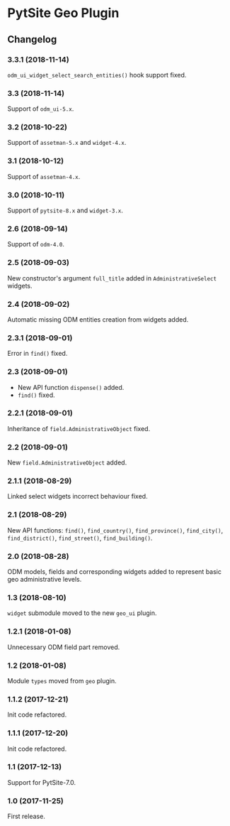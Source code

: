 # PytSite Geo Plugin


## Changelog


### 3.3.1 (2018-11-14)

`odm_ui_widget_select_search_entities()` hook support fixed.


### 3.3 (2018-11-14)

Support of `odm_ui-5.x`.


### 3.2 (2018-10-22)

Support of `assetman-5.x` and `widget-4.x`.


### 3.1 (2018-10-12)

Support of `assetman-4.x`.


### 3.0 (2018-10-11)

Support of `pytsite-8.x` and `widget-3.x`.


### 2.6 (2018-09-14)

Support of `odm-4.0`.


### 2.5 (2018-09-03)

New constructor's argument `full_title` added in `AdministrativeSelect`
widgets.


### 2.4 (2018-09-02)

Automatic missing ODM entities creation from  widgets added.


### 2.3.1 (2018-09-01)

Error in `find()` fixed.


### 2.3 (2018-09-01)

- New API function `dispense()` added.
- `find()` fixed.


### 2.2.1 (2018-09-01)

Inheritance of `field.AdministrativeObject` fixed.


### 2.2 (2018-09-01)

New `field.AdministrativeObject` added.


### 2.1.1 (2018-08-29)

Linked select widgets incorrect behaviour fixed.


### 2.1 (2018-08-29)

New API functions: `find()`, `find_country()`, `find_province()`,
`find_city()`, `find_district()`, `find_street()`, `find_building()`.


### 2.0 (2018-08-28)

ODM models, fields and corresponding widgets added to represent basic
geo administrative levels.


### 1.3 (2018-08-10)

`widget` submodule moved to the new `geo_ui` plugin.


### 1.2.1 (2018-01-08)

Unnecessary ODM field part removed.


### 1.2 (2018-01-08)

Module `types` moved from `geo` plugin.


### 1.1.2 (2017-12-21)

Init code refactored.


### 1.1.1 (2017-12-20)

Init code refactored.


### 1.1 (2017-12-13)

Support for PytSite-7.0.


### 1.0 (2017-11-25)

First release.

